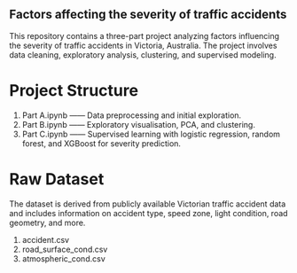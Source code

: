 ## Factors affecting the severity of traffic accidents
This repository contains a three-part project analyzing factors influencing the severity of traffic accidents in Victoria, Australia. The project involves data cleaning, exploratory analysis, clustering, and supervised modeling.

# Project Structure
1. Part A.ipynb —— Data preprocessing and initial exploration.
2. Part B.ipynb —— Exploratory visualisation, PCA, and clustering.
3. Part C.ipynb —— Supervised learning with logistic regression, random forest, and XGBoost for severity prediction.

# Raw Dataset
The dataset is derived from publicly available Victorian traffic accident data and includes information on accident type, speed zone, light condition, road geometry, and more.
1. accident.csv
2. road_surface_cond.csv
3. atmospheric_cond.csv
